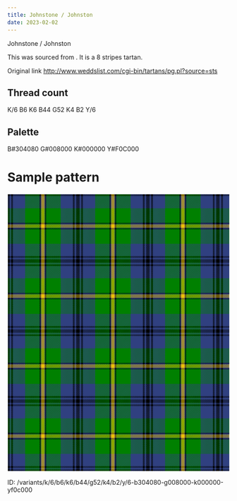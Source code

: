 ```yaml
---
title: Johnstone / Johnston
date: 2023-02-02
---
```

Johnstone / Johnston

This was sourced from <no value>.  It is a 8 stripes tartan.

Original link http://www.weddslist.com/cgi-bin/tartans/pg.pl?source=sts

## Thread count
K/6 B6 K6 B44 G52 K4 B2 Y/6

## Palette
B#304080 G#008000 K#000000 Y#F0C000

# Sample pattern

![Tartan detail](tartan.png "K/6 B6 K6 B44 G52 K4 B2 Y/6 tartan")

ID: /variants/k/6/b6/k6/b44/g52/k4/b2/y/6-b304080-g008000-k000000-yf0c000